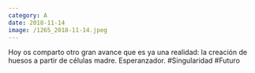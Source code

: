 ```yaml
--- 
category: A 
date: 2018-11-14 
image: /1265_2018-11-14.jpeg 
--- 
```


Hoy os comparto otro gran avance que es ya una realidad: la creación de huesos a partir de células madre. Esperanzador. #Singularidad #Futuro